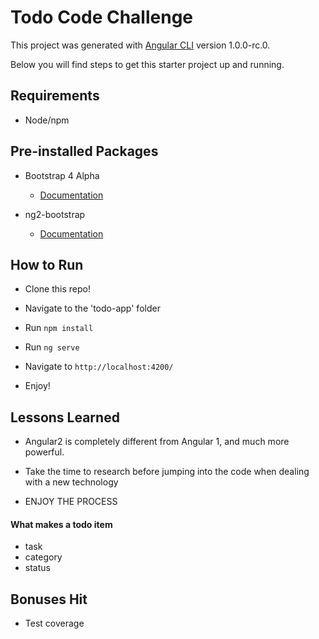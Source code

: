 # Todo Code Challenge

This project was generated with [Angular CLI](https://github.com/angular/angular-cli) version 1.0.0-rc.0.

Below you will find steps to get this starter project up and running. 


## Requirements

- Node/npm


## Pre-installed Packages

- Bootstrap 4 Alpha 
    - [Documentation](https://v4-alpha.getbootstrap.com/components)

- ng2-bootstrap
    - [Documentation](http://valor-software.com/ng2-bootstrap/#/)



## How to Run

- Clone this repo! 

- Navigate to the 'todo-app' folder

- Run ``` npm install ```

- Run ``` ng serve ```

- Navigate to `http://localhost:4200/`

- Enjoy!

## Lessons Learned 

- Angular2 is completely different from Angular 1, and much more powerful.

- Take the time to research before jumping into the code when dealing with a new technology

- ENJOY THE PROCESS



#### What makes a todo item
- task
- category
- status


## Bonuses Hit

- Test coverage

